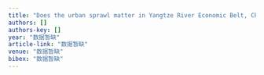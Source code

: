 ```yaml
---
title: "Does the urban sprawl matter in Yangtze River Economic Belt, China? An integrated analysis with urban sprawl index and one scenario analysis model"
authors: []
authors-key: []
year: "数据暂缺"
article-link: "数据暂缺"
venue: "数据暂缺"
bibex: "数据暂缺"
---
```

